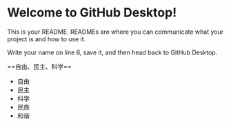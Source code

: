 # Welcome to GitHub Desktop!

This is your README. READMEs are where you can communicate what your project is and how to use it.

Write your name on line 6, save it, and then head back to GitHub Desktop.

==自由、民主、科学==

+ 自由 
+ 民主
+ 科学
+ 民族
+ 和谐

